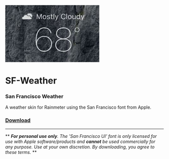 <a href="https://github.com/derekbtw/SF-Weather/releases" title="Download">
  <img src="screenshot.jpg" alt="Screenshot" />
</a>

<h1>SF-Weather</h1>
<h3>San Francisco Weather</h3>

A weather skin for Rainmeter using the San Francisco font from Apple.

**<h3><a href="https://github.com/derekbtw/SF-Weather/releases">Download</a></h3>**

---

** *<strong>For personal use only</strong>. The 'San Francisco UI' font is only licensed for use with Apple software/products and <strong>cannot</strong> be used commercially for any purpose. Use at your own discretion. By downloading, you agree to these terms.* **
